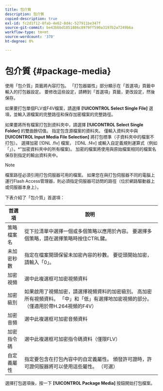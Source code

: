 ```yaml
---
title: 包介質
description: 包介質
copied-description: true
exl-id: fc2d1f12-8fab-4e62-8d4c-527911be347f
source-git-commit: be43bbbd1051886c8979ff590a3197b2a7249b6a
workflow-type: tm+mt
source-wordcount: '370'
ht-degree: 0%

---
```


# 包介質 {#package-media}

使用「包介質」頁籤將內容打包。 「打包器屬性」部分顯示在「首選項」頁籤中輸入的打包器設定。 要修改這些設定，請轉到「首選項」頁籤，更改設定，然後保存。

如果要打包單個FLV或F4V檔案，請選擇 **[!UICONTROL Select Single File]** 選項，並輸入源檔案的完整路徑和保存加密檔案的完整路徑。

如果要將所有檔案打包到資料夾中，請選擇 **[!UICONTROL Select Single Folder]** 的雙曲餘切值。 指定包含源檔案的資料夾。 僅輸入資料夾中與 **[!UICONTROL Input Media File Selection]** 將打包標準（子資料夾中的檔案不打包）。 選擇加密 [!DNL .flv] 檔案， [!DNL .f4v] 或輸入自定義規則運算式（例如「」）。&#42;&quot;加密資料夾中的所有檔案)。 加密的檔案將使用與原始檔案相同的檔案名保存到指定的輸出資料夾中。

>[!NOTE]
>
>檔案路徑必須引用打包伺服器可用的檔案。 如果您在與打包伺服器不同的電腦上運行Flash Access管理器，則必須指定伺服器可訪問的路徑（位於網路驅動器上或伺服器本身上）。

下表介紹了「包介質」首選項：

| 首選項 | 說明 |
|---|---|
| 策略檔案名 | 從下拉清單中選擇一個或多個策略以應用於內容。 要選擇多個策略，請在選擇策略時按住CTRL鍵。 |
| 未加密秒數 | 指定在檔案開頭保留未加密內容的秒數。 要從頭開始加密，請輸入「0」。 |
| 加密視頻 | 選中此複選框可加密視頻資料 |
| 加密級別 | 如果啟用了視頻加密，請選擇視頻資料的加密級別。 高加密所有視頻資料。 「中」和「低」有選擇地加密視頻的部分。 （僅適用於帶H.264視頻的F4V） |
| 加密音頻 | 選中此複選框可加密音頻資料 |
| 加密指令碼 | 選中此複選框可加密指令碼資料（僅限FLV） |
| 自定義屬性 | 指定要包含在打包內容中的自定義屬性。 頒發許可證時，許可證伺服器將可以使用這些屬性。 （可選） |

選擇打包選項後，按一下 **[!UICONTROL Package Media]** 按鈕開始打包檔案。
